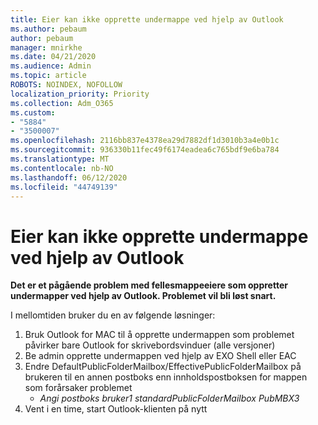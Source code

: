 ```yaml
---
title: Eier kan ikke opprette undermappe ved hjelp av Outlook
ms.author: pebaum
author: pebaum
manager: mnirkhe
ms.date: 04/21/2020
ms.audience: Admin
ms.topic: article
ROBOTS: NOINDEX, NOFOLLOW
localization_priority: Priority
ms.collection: Adm_O365
ms.custom:
- "5884"
- "3500007"
ms.openlocfilehash: 2116bb837e4378ea29d7882df1d3010b3a4e0b1c
ms.sourcegitcommit: 936330b11fec49f6174eadea6c765bdf9e6ba784
ms.translationtype: MT
ms.contentlocale: nb-NO
ms.lasthandoff: 06/12/2020
ms.locfileid: "44749139"
---
```

# <a name="owner-cannot-create-sub-folder-using-outlook"></a>Eier kan ikke opprette undermappe ved hjelp av Outlook

**Det er et pågående problem med fellesmappeeiere som oppretter undermapper ved hjelp av Outlook. Problemet vil bli løst snart.**

I mellomtiden bruker du en av følgende løsninger:

1. Bruk Outlook for MAC til å opprette undermappen som problemet påvirker bare Outlook for skrivebordsvinduer (alle versjoner)
2. Be admin opprette undermappen ved hjelp av EXO Shell eller EAC
3. Endre DefaultPublicFolderMailbox/EffectivePublicFolderMailbox på brukeren til en annen postboks enn innholdspostboksen for mappen som forårsaker problemet  
    - *Angi postboks bruker1 standardPublicFolderMailbox PubMBX3*
4. Vent i en time, start Outlook-klienten på nytt